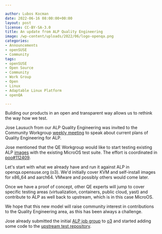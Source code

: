 ```yaml
---

author: Lubos Kocman
date: 2022-06-16 08:00:00+00:00
layout: post
license: CC-BY-SA-3.0
title: An update from ALP Quality Engineering
image: /wp-content/uploads/2022/06/logo-openqa.png
categories:
- Announcements
- openSUSE
- Community
tags:
- openSUSE
- Open Source
- Community
- Work Group
- Open
- Linux
- Adaptable Linux Platform
- openQA

---
```


Building our products in an open and transparent way allows us to rethink the way how we test.

Jose Lausuch from our ALP Quality Engineering was invited to the Community Workgroup [weekly meeting](https://etherpad.opensuse.org/p/weeklymeeting20220614) to speak about current plans of Quality Engineering for ALP.

Jose mentioned that the QE Workgroup would like to start testing existing ALP [images](https://download.opensuse.org/repositories/devel:/LEO/images/) with the existing MicroOS test suite. The effort is coordinated in [poo#112409](https://progress.opensuse.org/issues/112409).

Let's start with what we already have and run it against ALP in openqa.opensuse.org (o3). We'd initially cover KVM and self-install images for x86_64 and aarch64. VMware and possibly others would come later.

Once we have a proof of concept, other QE experts will jump to cover specific testing areas (virtualization, containers, public cloud, yast) and contribute to ALP as well back to upstream, which is in this case MicroOS.

We hope that this new model will raise community interest in contributions to the Quality Engineering area, as this has been always a challenge.


Jose already submitted the initial [ALP job group]( https://github.com/os-autoinst/opensuse-jobgroups/pull/160) to [o3](https://openqa.opensuse.org) and started adding some code to the [upstream test repository](https://github.com/os-autoinst/os-autoinst-distri-opensuse/pull/15098).

